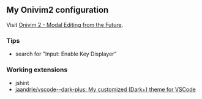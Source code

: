 ## My Onivim2 configuration
Visit [Onivim 2 - Modal Editing from the Future](https://www.onivim.io/).

### Tips
- search for "Input: Enable Key Displayer"

### Working extensions
- jshint
- [jaandrle/vscode--dark-plus: My customized (Dark+) theme for VSCode](https://github.com/jaandrle/vscode--dark-plus)

